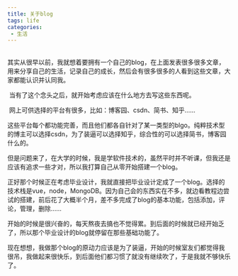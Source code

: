 ```yaml
---
title: 关于blog
tags: life
categories:
 - 生活
---
```

​	
其实从很早以前，我就想着要拥有一个自己的blog，在上面发表很多很多文章，用来分享自己的生活，记录自己的成长，然后会有很多很多的人看到这些文章，大家都能认识并认同我。

​	当有了这个念头之后，就开始考虑应该在什么地方去写这些东西呢。

​	网上可供选择的平台有很多，比如：博客园、csdn、简书、知乎……

​	这些平台每个都功能完善，而且他们都各自针对了某一类型的blgo。纯粹技术型的博主可以选择csdn，为了装逼可以选择知乎，综合性的可以选择简书，博客园什么的。

​	但是问题来了，在大学的时候，我是学软件技术的，虽然平时并不听课，但我还是应该有追求一些才对，所以我打算自己从零开始搭建一个blog。

​	正好那个时候正在考虑毕业设计，我就直接把毕业设计定成了一个blog。选择的技术栈是vue，node，MongoDB。因为自己会的东西实在不多，就边看教程边尝试的搭建，前后花了大概半个月，差不多完成了blog的基本功能，包括添加，评论，管理，删除……

​	开始的时候是很兴奋的，每天熬夜去搞也不觉得累。到后面的时候就已经开始乏了，所以那个毕业设计的blog就停留在那些基础功能了。

​	现在想想，我做那个blog的原动力应该是为了装逼，开始的时候室友们都觉得我很吊，我做起来很快乐，到后面他们都习惯了就没有继续吹了，于是我就不够快乐了。

​	